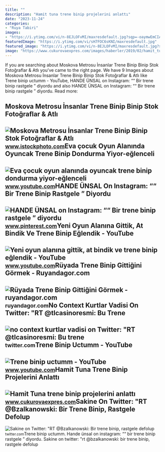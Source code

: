 ```yaml
---
title: ""
description: "Hamit tuna trene binip projelerini anlattı"
date: "2023-11-24"
categories:
- "Ruya Tabiri"
images:
- "https://i.ytimg.com/vi/n-8EJLOFvMI/maxresdefault.jpg?sqp=-oaymwEmCIAKENAF8quKqQMa8AEB-AH-DoACuAiKAgwIABABGD0gUihyMA8=&amp;rs=AOn4CLDA2xDNDT44NY28G77uZWnEkLhFXQ"
featuredImage: "https://i.ytimg.com/vi/sH7FOC6sKNI/maxresdefault.jpg"
featured_image: "https://i.ytimg.com/vi/n-8EJLOFvMI/maxresdefault.jpg?sqp=-oaymwEmCIAKENAF8quKqQMa8AEB-AH-DoACuAiKAgwIABABGD0gUihyMA8=&amp;rs=AOn4CLDA2xDNDT44NY28G77uZWnEkLhFXQ"
image: "https://www.cukurovaexpres.com/images/haberler/2019/02/hamit_tuna_trene_binip_projelerini_anlatti_h128637_8f39e.JPG"
---
```


If you are searching about Moskova Metrosu İnsanlar Trene Binip Binip Stok Fotoğraflar &amp; Atlı you've came to the right page. We have 9 Images about Moskova Metrosu İnsanlar Trene Binip Binip Stok Fotoğraflar &amp; Atlı like Trene binip uctumm - YouTube, HANDE ÜNSAL on Instagram: ““ Bir trene binip rastgele ” diyordu and also HANDE ÜNSAL on Instagram: ““ Bir trene binip rastgele ” diyordu. Read more:

Moskova Metrosu İnsanlar Trene Binip Binip Stok Fotoğraflar &amp; Atlı
----------------------------------------------------------------------

 ![Moskova Metrosu İnsanlar Trene Binip Binip Stok Fotoğraflar & Atlı](https://media.istockphoto.com/id/1309226585/tr/fotoğraf/moskova-metrosu-insanlar-trene-binip-binip.jpg?s=170667a&w=0&k=20&c=U6LOz94Y4cmnmehAOsGA1R6J7AHxY0_Ou9RYlZMdFuU=) <small>www.istockphoto.com</small>Eva çocuk Oyun Alanında Oyuncak Trene Binip Dondurma Yiyor-eğlenceli
--------------------------------------------------------------------

 ![Eva çocuk oyun alanında oyuncak trene binip dondurma yiyor-eğlenceli](https://i.ytimg.com/vi/xcVM9N8YAIg/maxresdefault.jpg) <small>www.youtube.com</small>HANDE ÜNSAL On Instagram: ““ Bir Trene Binip Rastgele ” Diyordu
---------------------------------------------------------------

 ![HANDE ÜNSAL on Instagram: ““ Bir trene binip rastgele ” diyordu](https://i.pinimg.com/736x/8d/95/4d/8d954d50b943676bbaa890f013988537.jpg) <small>www.pinterest.com</small>Yeni Oyun Alanına Gittik, At Bindik Ve Trene Binip Eğlendik - YouTube
---------------------------------------------------------------------

 ![Yeni oyun alanına gittik, at bindik ve trene binip eğlendik - YouTube](https://i.ytimg.com/vi/n-8EJLOFvMI/maxresdefault.jpg?sqp=-oaymwEmCIAKENAF8quKqQMa8AEB-AH-DoACuAiKAgwIABABGD0gUihyMA8=&rs=AOn4CLDA2xDNDT44NY28G77uZWnEkLhFXQ) <small>www.youtube.com</small>Rüyada Trene Binip Gittiğini Görmek - Ruyandagor.com
----------------------------------------------------

 ![Rüyada Trene Binip Gittiğini Görmek - ruyandagor.com](https://images.ruyandagor.com/2017/05/trene-binip-gittigini-gormek-1216.jpg) <small>ruyandagor.com</small>No Context Kurtlar Vadisi On Twitter: "RT @tlcasinoresmi: Bu Trene
------------------------------------------------------------------

 ![no context kurtlar vadisi on Twitter: "RT @tlcasinoresmi: Bu trene](https://pbs.twimg.com/ext_tw_video_thumb/1651257269735006210/pu/img/_0bhsgubAhjjfEll.jpg) <small>twitter.com</small>Trene Binip Uctumm - YouTube
----------------------------

 ![Trene binip uctumm - YouTube](https://i.ytimg.com/vi/sH7FOC6sKNI/maxresdefault.jpg) <small>www.youtube.com</small>Hamit Tuna Trene Binip Projelerini Anlattı
------------------------------------------

 ![Hamit Tuna trene binip projelerini anlattı](https://www.cukurovaexpres.com/images/haberler/2019/02/hamit_tuna_trene_binip_projelerini_anlatti_h128637_8f39e.JPG) <small>www.cukurovaexpres.com</small>Sakine On Twitter: "RT @Bzalkanowski: Bir Trene Binip, Rastgele Defolup
-----------------------------------------------------------------------

 ![Sakine on Twitter: "RT @Bzalkanowski: Bir trene binip, rastgele defolup](https://pbs.twimg.com/media/FzExQvdaYAQdbCT.jpg) <small>twitter.com</small>Trene binip uctumm. Hande ünsal on instagram: ““ bir trene binip rastgele ” diyordu. Sakine on twitter: "rt @bzalkanowski: bir trene binip, rastgele defolup
